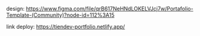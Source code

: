 design: https://www.figma.com/file/qrB617NeHNdLOKELVJcj7w/Portafolio-Template-(Community)?node-id=112%3A15

link deploy: https://tiendev-portfolio.netlify.app/
